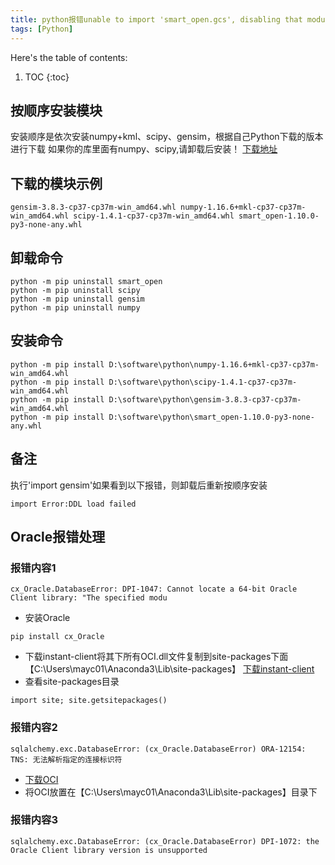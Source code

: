 ```yaml
---
title: python报错unable to import 'smart_open.gcs', disabling that module处理
tags: [Python]
---
```


Here's the table of contents:
1. TOC
{:toc}

## 按顺序安装模块
安装顺序是依次安装numpy+kml、scipy、gensim，根据自己Python下载的版本进行下载
如果你的库里面有numpy、scipy,请卸载后安装！
[下载地址](https://www.lfd.uci.edu/~gohlke/pythonlibs/)

## 下载的模块示例
``
gensim-3.8.3-cp37-cp37m-win_amd64.whl
numpy-1.16.6+mkl-cp37-cp37m-win_amd64.whl
scipy-1.4.1-cp37-cp37m-win_amd64.whl
smart_open-1.10.0-py3-none-any.whl
``
## 卸载命令
```
python -m pip uninstall smart_open
python -m pip uninstall scipy
python -m pip uninstall gensim
python -m pip uninstall numpy
```
## 安装命令
```
python -m pip install D:\software\python\numpy-1.16.6+mkl-cp37-cp37m-win_amd64.whl
python -m pip install D:\software\python\scipy-1.4.1-cp37-cp37m-win_amd64.whl
python -m pip install D:\software\python\gensim-3.8.3-cp37-cp37m-win_amd64.whl
python -m pip install D:\software\python\smart_open-1.10.0-py3-none-any.whl
```
## 备注
执行'import gensim'如果看到以下报错，则卸载后重新按顺序安装
```
import Error:DDL load failed
```
## Oracle报错处理
### 报错内容1
```
cx_Oracle.DatabaseError: DPI-1047: Cannot locate a 64-bit Oracle Client library: "The specified modu
```
- 安装Oracle
```
pip install cx_Oracle
```
- 下载instant-client将其下所有OCI.dll文件复制到site-packages下面【C:\Users\mayc01\Anaconda3\Lib\site-packages】
[下载instant-client](https://www.oracle.com/database/technologies/instant-client/winx64-64-downloads.html)
- 查看site-packages目录
```
import site; site.getsitepackages()
```

### 报错内容2
```
sqlalchemy.exc.DatabaseError: (cx_Oracle.DatabaseError) ORA-12154: TNS: 无法解析指定的连接标识符
```
- [下载OCI](https://www.oracle.com/database/technologies/instant-client/winx64-64-downloads.html)
- 将OCI放置在【C:\Users\mayc01\Anaconda3\Lib\site-packages】目录下

### 报错内容3
```
sqlalchemy.exc.DatabaseError: (cx_Oracle.DatabaseError) DPI-1072: the Oracle Client library version is unsupported
```
